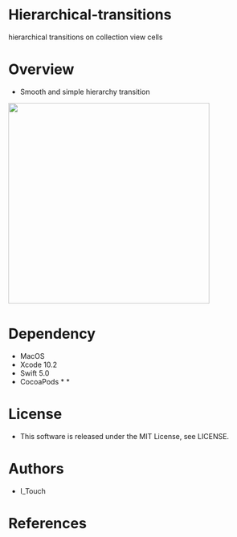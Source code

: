 # Hierarchical-transitions
hierarchical transitions on collection view cells

# Overview

* Smooth and simple hierarchy transition

<img src="https://github.com/YukiMorishita/Images/blob/master/CustomTransition/ldnwa-xptpg.gif" width="400.0">　

# Dependency

* MacOS
* Xcode 10.2
* Swift 5.0
* CocoaPods
  * 
  * 

# License

* This software is released under the MIT License, see LICENSE.

# Authors

* I_Touch

# References
